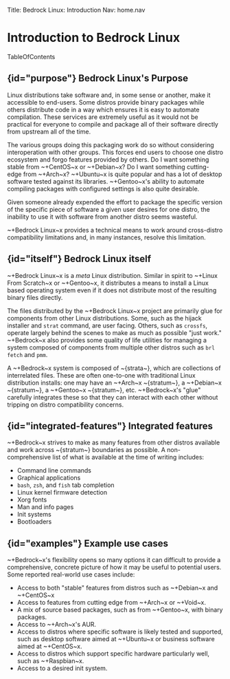 Title: Bedrock Linux: Introduction
Nav: home.nav

# Introduction to Bedrock Linux

TableOfContents

## {id="purpose"} Bedrock Linux's Purpose

Linux distributions take software and, in some sense or another, make it
accessible to end-users.  Some distros provide binary packages while others
distribute code in a way which ensures it is easy to automate compilation.
These services are extremely useful as it would not be practical for everyone
to compile and package all of their software directly from upstream all of the
time.

The various groups doing this packaging work do so without considering
interoperation with other groups.  This forces end users to choose one distro
ecosystem and forgo features provided by others.  Do I want something stable
from ~+CentOS~x or ~+Debian~x?  Do I want something cutting-edge from
~+Arch~x?  ~+Ubuntu~x is quite popular and has a lot of desktop software tested
against its libraries.  ~+Gentoo~x's ability to automate compiling packages
with configured settings is also quite desirable.

Given someone already expended the effort to package the specific version of
the specific piece of software a given user desires for one distro, the
inability to use it with software from another distro seems wasteful.

~+Bedrock Linux~x provides a technical means to work around cross-distro
compatibility limitations and, in many instances, resolve this limitation.

## {id="itself"} Bedrock Linux itself

~+Bedrock Linux~x is a _meta_ Linux distribution.  Similar in spirit to ~+Linux
From Scratch~x or ~+Gentoo~x, it distributes a means to install a Linux based
operating system even if it does not distribute most of the resulting binary
files directly.

The files distributed by the ~+Bedrock Linux~x project are primarily glue for
components from other Linux distributions.  Some, such as the hijack installer
and `strat` command, are user facing.  Others, such as `crossfs`, operate
largely behind the scenes to make as much as possible "just work."  ~+Bedrock~x
also provides some quality of life utilities for managing a system composed of
components from multiple other distros such as `brl fetch` and `pmm`.

A ~+Bedrock~x system is composed of ~{strata~}, which are collections of
interrelated files.  These are often one-to-one with traditional Linux
distribution installs: one may have an ~+Arch~x ~{stratum~}, a ~+Debian~x
~{stratum~}, a ~+Gentoo~x ~{stratum~}, etc.  ~+Bedrock~x's "glue" carefully
integrates these so that they can interact with each other without tripping on
distro compatibility concerns.

## {id="integrated-features"} Integrated features

~+Bedrock~x strives to make as many features from other distros available and
work across ~{stratum~} boundaries as possible.  A non-comprehensive list of
what is available at the time of writing includes:

- Command line commands
- Graphical applications
- `bash`, `zsh`, and `fish` tab completion
- Linux kernel firmware detection
- Xorg fonts
- Man and info pages
- Init systems
- Bootloaders

## {id="examples"} Example use cases

~+Bedrock~x's flexibility opens so many options it can difficult to provide a
comprehensive, concrete picture of how it may be useful to potential users.
Some reported real-world use cases include:

- Access to both "stable" features from distros such as ~+Debian~x and
  ~+CentOS~x
- Access to features from cutting edge from ~+Arch~x or ~+Void~x.
- A mix of source based packages, such as from ~+Gentoo~x, with binary
  packages.
- Access to ~+Arch~x's AUR.
- Access to distros where specific software is likely tested and supported,
  such as desktop software aimed at ~+Ubuntu~x or business software aimed at
  ~+CentOS~x.
- Access to distros which support specific hardware particularly well, such as
  ~+Raspbian~x.
- Access to a desired init system.
